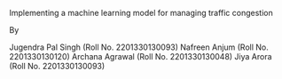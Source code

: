 Implementing a machine learning model for managing traffic congestion

By

Jugendra Pal Singh (Roll No. 2201330130093)
Nafreen Anjum (Roll No. 2201330130120)
Archana Agrawal (Roll No. 2201330130048)
Jiya Arora (Roll No. 2201330130093)
